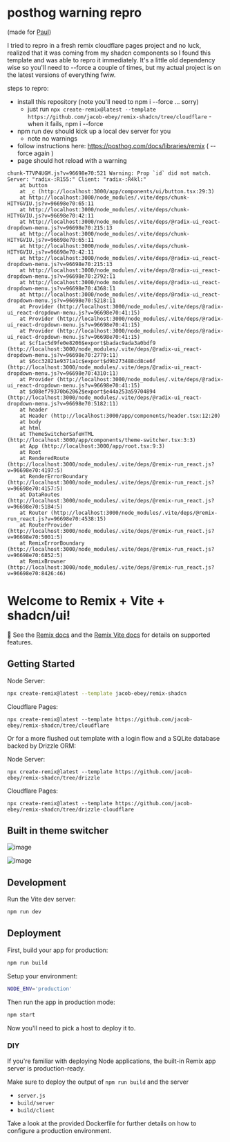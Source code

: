 # posthog warning repro

(made for [Paul](https://x.com/pauldambra/status/1811479116228546946))

I tried to repro in a fresh remix cloudflare pages project and no luck, realized that it was coming from my shadcn components so I found this template and was able to repro it immediately. It's a little old dependency wise so you'll need to --force a couple of times, but my actual project is on the latest versions of everything fwiw.

steps to repro:

* install this repository (note you'll need to npm i --force ... sorry)
  * just run `npx create-remix@latest --template https://github.com/jacob-ebey/remix-shadcn/tree/cloudflare` - when it fails, npm i --force
* npm run dev should kick up a local dev server for you
  * note no warnings
* follow instructions here: https://posthog.com/docs/libraries/remix ( --force again )
* page should hot reload with a warning

```
chunk-T7VP4UGM.js?v=96698e70:521 Warning: Prop `id` did not match. Server: "radix-:R155:" Client: "radix-:R4kl:"
    at button
    at _c (http://localhost:3000/app/components/ui/button.tsx:29:3)
    at http://localhost:3000/node_modules/.vite/deps/chunk-HITYGVIU.js?v=96698e70:65:11
    at http://localhost:3000/node_modules/.vite/deps/chunk-HITYGVIU.js?v=96698e70:42:11
    at http://localhost:3000/node_modules/.vite/deps/@radix-ui_react-dropdown-menu.js?v=96698e70:215:13
    at http://localhost:3000/node_modules/.vite/deps/chunk-HITYGVIU.js?v=96698e70:65:11
    at http://localhost:3000/node_modules/.vite/deps/chunk-HITYGVIU.js?v=96698e70:42:11
    at http://localhost:3000/node_modules/.vite/deps/@radix-ui_react-dropdown-menu.js?v=96698e70:215:13
    at http://localhost:3000/node_modules/.vite/deps/@radix-ui_react-dropdown-menu.js?v=96698e70:2792:11
    at http://localhost:3000/node_modules/.vite/deps/@radix-ui_react-dropdown-menu.js?v=96698e70:4368:11
    at http://localhost:3000/node_modules/.vite/deps/@radix-ui_react-dropdown-menu.js?v=96698e70:5218:11
    at Provider (http://localhost:3000/node_modules/.vite/deps/@radix-ui_react-dropdown-menu.js?v=96698e70:41:15)
    at Provider (http://localhost:3000/node_modules/.vite/deps/@radix-ui_react-dropdown-menu.js?v=96698e70:41:15)
    at Provider (http://localhost:3000/node_modules/.vite/deps/@radix-ui_react-dropdown-menu.js?v=96698e70:41:15)
    at $cf1ac5d9fe0e8206$export$badac9ada3a0bdf9 (http://localhost:3000/node_modules/.vite/deps/@radix-ui_react-dropdown-menu.js?v=96698e70:2779:11)
    at $6cc32821e9371a1c$export$d9b273488cd8ce6f (http://localhost:3000/node_modules/.vite/deps/@radix-ui_react-dropdown-menu.js?v=96698e70:4310:11)
    at Provider (http://localhost:3000/node_modules/.vite/deps/@radix-ui_react-dropdown-menu.js?v=96698e70:41:15)
    at $d08ef79370b62062$export$e44a253a59704894 (http://localhost:3000/node_modules/.vite/deps/@radix-ui_react-dropdown-menu.js?v=96698e70:5182:11)
    at header
    at Header (http://localhost:3000/app/components/header.tsx:12:20)
    at body
    at html
    at ThemeSwitcherSafeHTML (http://localhost:3000/app/components/theme-switcher.tsx:3:3)
    at App (http://localhost:3000/app/root.tsx:9:3)
    at Root
    at RenderedRoute (http://localhost:3000/node_modules/.vite/deps/@remix-run_react.js?v=96698e70:4197:5)
    at RenderErrorBoundary (http://localhost:3000/node_modules/.vite/deps/@remix-run_react.js?v=96698e70:4157:5)
    at DataRoutes (http://localhost:3000/node_modules/.vite/deps/@remix-run_react.js?v=96698e70:5184:5)
    at Router (http://localhost:3000/node_modules/.vite/deps/@remix-run_react.js?v=96698e70:4538:15)
    at RouterProvider (http://localhost:3000/node_modules/.vite/deps/@remix-run_react.js?v=96698e70:5001:5)
    at RemixErrorBoundary (http://localhost:3000/node_modules/.vite/deps/@remix-run_react.js?v=96698e70:6852:5)
    at RemixBrowser (http://localhost:3000/node_modules/.vite/deps/@remix-run_react.js?v=96698e70:8426:46)
```


# Welcome to Remix + Vite + shadcn/ui!

📖 See the [Remix docs](https://remix.run/docs) and the [Remix Vite docs](https://remix.run/docs/en/main/future/vite) for details on supported features.

## Getting Started

Node Server:

```sh
npx create-remix@latest --template jacob-ebey/remix-shadcn
```

Cloudflare Pages:

```shellscript
npx create-remix@latest --template https://github.com/jacob-ebey/remix-shadcn/tree/cloudflare
```

Or for a more flushed out template with a login flow and a SQLite database backed by Drizzle ORM:

Node Server:

```shellscript
npx create-remix@latest --template https://github.com/jacob-ebey/remix-shadcn/tree/drizzle
```

Cloudflare Pages:

```shellscript
npx create-remix@latest --template https://github.com/jacob-ebey/remix-shadcn/tree/drizzle-cloudflare
```

## Built in theme switcher

![image](https://github.com/jacob-ebey/remix-shadcn/assets/12063586/c6ed812c-764f-46b7-af30-26284f55535c)

![image](https://github.com/jacob-ebey/remix-shadcn/assets/12063586/4e378230-3b4b-4b78-8af4-096b30aacf79)

## Development

Run the Vite dev server:

```sh
npm run dev
```

## Deployment

First, build your app for production:

```sh
npm run build
```

Setup your environment:

```sh
NODE_ENV='production'
```

Then run the app in production mode:

```sh
npm start
```

Now you'll need to pick a host to deploy it to.

### DIY

If you're familiar with deploying Node applications, the built-in Remix app server is production-ready.

Make sure to deploy the output of `npm run build` and the server

- `server.js`
- `build/server`
- `build/client`

Take a look at the provided Dockerfile for further details on how to configure a production environment.
